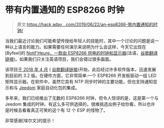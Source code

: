 # 带有内置通知的 ESP8266 时钟

> 原文:[https://hack aday . com/2019/06/22/an-esp8266-带内置通知的时钟/](https://hackaday.com/2019/06/22/an-esp8266-clock-with-built-in-notifications/)

当我们最近讨论我们可能希望传授给年轻人的技能时，其中一个讨论的问题是说一种以上语言的能力。如果需要任何演示来说明为什么会这样，今天它出现在[Byfeel]的 [Notif'Heure，一款由 ESP8266 供电的时钟和显示器](https://github.com/byfeel/Notifheure)(法语，[谷歌翻译链接](https://translate.googleusercontent.com/translate_c?depth=1&rurl=translate.google.com&sl=fr&sp=nmt4&tl=en&u=https://github.com/byfeel/Notifheure&xid=17259,15700021,15700186,15700190,15700256,15700259&usg=ALkJrhhHhg_zEcCCP7GEQvuc4MxNHIZUgg))。如果我们只关注英语项目，我们会错过很多画面。

该项目[于 2018 年 4 月](https://byfeel.info/diy-horloge-et-notification-domotique-matrix-led-avec-jeedom/) ( [谷歌翻译链接](https://translate.google.com/translate?sl=fr&tl=en&u=https%3A%2F%2Fbyfeel.info%2Fdiy-horloge-et-notification-domotique-matrix-led-avec-jeedom%2F))开始，此后经过许多软件版本，迅速发展到目前的 3.2 版。在硬件方面，它非常简单:一个 ESP8266 开发板驱动一组 LED 矩阵显示器。在软件中，虽然它具有 NTP 同步时钟的主要功能，但也支持通知显示和与 [Jeedom](https://www.jeedom.com/site/en/index.html) 家庭自动化包的集成。

多年来，我们已经推出了无数的 ESP8266 时钟，但令人惊讶的是，这是第一个与 Jeedom 集成的时钟。有这么多可供选择的，很难挑选出例子给你看，所以也许是时候去看看真正可笑的这个有 12 个 ESP 的怪物了。

非常感谢[埃尔文]的提示！